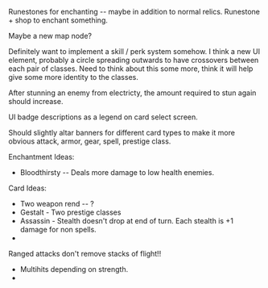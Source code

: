 Runestones for enchanting -- maybe in addition to normal relics. Runestone + shop to enchant something.

Maybe a new map node?

Definitely want to implement a skill / perk system somehow. I think a new UI element,
probably a circle spreading outwards to have crossovers between each pair of classes.
Need to think about this some more, think it will help give some more identity to the classes.

After stunning an enemy from electricty, the amount required to stun again should increase.

UI badge descriptions as a legend on card select screen.

Should slightly altar banners for different card types to make it more obvious attack, armor, gear, spell, prestige class.

Enchantment Ideas:
 - Bloodthirsty -- Deals more damage to low health enemies.

Card Ideas:
 - Two weapon rend -- ?
 - Gestalt - Two prestige classes
 - Assassin - Stealth doesn't drop at end of turn. Each stealth is +1 damage for non spells.
 - 

Ranged attacks don't remove stacks of flight!!

- Multihits depending on strength.
- 


